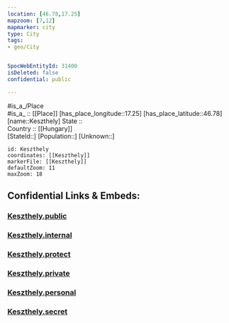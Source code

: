 ```yaml
---
location: [46.78,17.25] 
mapzoom: [7,12] 
mapmarker: city 
type: City
tags:
- geo/City


SpocWebEntityId: 31400
isDeleted: false
confidential: public

---
```

#is_a_/Place  
#is_a_ :: [[Place]] 
[has_place_longitude::17.25] 
[has_place_latitude::46.78] 
[name::Keszthely] 
State ::  
Country :: [[Hungary]]  
[StateId::] 
[Population::] 
[Unknown::] 


```leaflet
id: Keszthely
coordinates: [[Keszthely]] 
markerFile: [[Keszthely]] 
defaultZoom: 11 
maxZoom: 18
```


## Confidential Links & Embeds: 

### [Keszthely.public](/_public/\Earth\Continent\Europe\Europe~East\Hungary\Counties~Hungary\Veszprém\CityKeszthely.public.md) 

### [Keszthely.internal](/_internal/\Earth\Continent\Europe\Europe~East\Hungary\Counties~Hungary\Veszprém\CityKeszthely.internal.md) 

### [Keszthely.protect](/_protect/\Earth\Continent\Europe\Europe~East\Hungary\Counties~Hungary\Veszprém\CityKeszthely.protect.md) 

### [Keszthely.private](/_private/\Earth\Continent\Europe\Europe~East\Hungary\Counties~Hungary\Veszprém\CityKeszthely.private.md) 

### [Keszthely.personal](/_personal/\Earth\Continent\Europe\Europe~East\Hungary\Counties~Hungary\Veszprém\CityKeszthely.personal.md) 

### [Keszthely.secret](/_secret/\Earth\Continent\Europe\Europe~East\Hungary\Counties~Hungary\Veszprém\CityKeszthely.secret.md)

